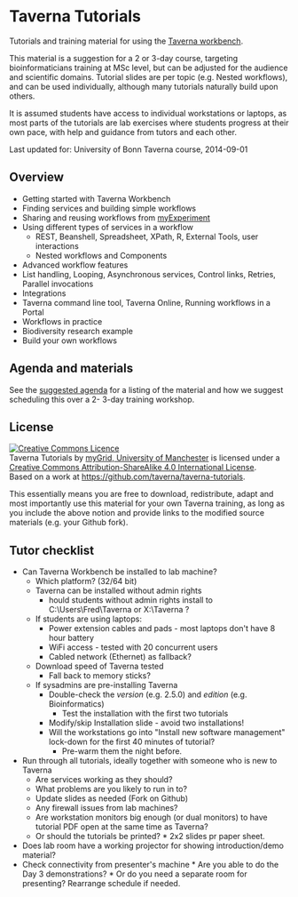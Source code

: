 Taverna Tutorials
=================

Tutorials and training material for using the [Taverna workbench](http://www.taverna.org.uk/).

This material is a suggestion for a 2 or 3-day course, targeting bioinformaticians training at MSc level, but can be adjusted for the audience and scientific domains. Tutorial slides are per topic (e.g. Nested workflows), and can be used individually, although many tutorials naturally build upon others.

It is assumed students have access to individual workstations or laptops, as most parts of the tutorials are lab exercises where students progress at their own pace, with help and guidance from tutors and each other.

Last updated for: University of Bonn Taverna course, 2014-09-01

## Overview

 * Getting started with Taverna Workbench
 * Finding services and building simple workflows
 * Sharing and reusing workflows from [myExperiment](http://www.myexperiment.org/)
 * Using different types of services in a workflow
   * REST, Beanshell, Spreadsheet, XPath, R, External Tools, user interactions
   * Nested workflows and Components
 * Advanced workflow features
  * List handling, Looping, Asynchronous services, Control links, Retries, Parallel invocations
 * Integrations
  * Taverna command line tool, Taverna Online, Running workflows in a Portal
 * Workflows in practice
  *  Biodiversity research example
  *  Build your own workflows
    

## Agenda and materials

See the [suggested agenda](AGENDA.md) for a listing of the material and how we suggest scheduling this over a 2- 3-day training workshop.


## License

<a rel="license" href="http://creativecommons.org/licenses/by-sa/4.0/"><img alt="Creative Commons Licence" style="border-width:0" src="https://i.creativecommons.org/l/by-sa/4.0/88x31.png" /></a><br /><span xmlns:dct="http://purl.org/dc/terms/" property="dct:title">Taverna Tutorials</span> by <a xmlns:cc="http://creativecommons.org/ns#" href="http://www.mygrid.org.uk/" property="cc:attributionName" rel="cc:attributionURL">myGrid, University of Manchester</a> is licensed under a <a rel="license" href="http://creativecommons.org/licenses/by-sa/4.0/">Creative Commons Attribution-ShareAlike 4.0 International License</a>.<br />Based on a work at <a xmlns:dct="http://purl.org/dc/terms/" href="https://github.com/taverna/taverna-tutorials" rel="dct:source">https://github.com/taverna/taverna-tutorials</a>.

This essentially means you are free to download, redistribute, adapt and most importantly use this material for your own Taverna training, as long as you include the above notion and provide links to the modified source materials (e.g. your Github fork).


## Tutor checklist

* Can Taverna Workbench be installed to lab machine? 
  * Which platform? (32/64 bit)
  * Taverna can be installed without admin rights
    * hould students without admin rights install to C:\Users\Fred\Taverna  or X:\Taverna ?
  * If students are using laptops:
    * Power extension cables and pads - most laptops don't have 8 hour battery
    * WiFi access - tested with 20 concurrent users
    * Cabled network (Ethernet) as fallback?
  * Download speed of Taverna tested
    * Fall back to memory sticks?
  * If sysadmins are pre-installing Taverna
    * Double-check the *version* (e.g. 2.5.0) and *edition* (e.g. Bioinformatics)
      * Test the installation with the first two tutorials
    * Modify/skip Installation slide - avoid two installations!
    * Will the workstations go into "Install new software management" lock-down for the first 40 minutes of tutorial?
      * Pre-warm them the night before.
* Run through all tutorials, ideally together with someone who is new to Taverna
  *  Are services working as they should?
  *  What problems are you likely to run in to?
  *  Update slides as needed (Fork on Github)
  *  Any firewall issues from lab machines?
  *  Are workstation monitors big enough (or dual monitors) to have tutorial PDF open at the same time as Taverna?
    *  Or should the tutorials be printed?
      *  2x2 slides pr paper sheet.
*  Does lab room have a working projector for showing introduction/demo material?
  *  Check connectivity from presenter's machine
    *  Are you able to do the Day 3 demonstrations?
    * Or do you need a separate room for presenting? Rearrange schedule if needed.

